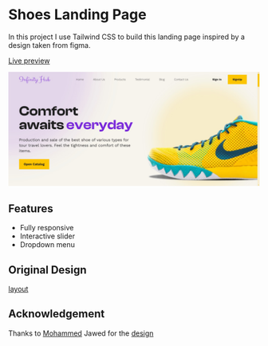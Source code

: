 # Shoes Landing Page

In this project I use Tailwind CSS to build this landing page inspired by a design taken from figma. 

[Live preview](https://shoes-landing.pages.dev/)

![preview](preview.jpg)

## Features
- Fully responsive
- Interactive slider
- Dropdown menu

## Original Design
[layout](https://github.com/erme07/shoesLandingPage/blob/477f711d4798b129ddc9d35b1e4d2c0e621e3f5d/layout.jpg)

## Acknowledgement
Thanks to [Mohammed](https://www.figma.com/@thisuix571) Jawed for the [design](https://www.figma.com/community/file/1203739165080851100/infinity-hub-shoes-landingpage)
